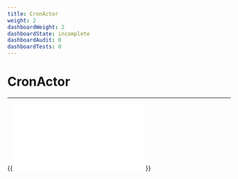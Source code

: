 ```yaml
---
title: CronActor
weight: 2
dashboardWeight: 2
dashboardState: incomplete
dashboardAudit: 0
dashboardTests: 0
---
```


# CronActor
---

{{<embed src="/modules/actors/builtin/cron/cron_actor.go"  lang="go">}}
